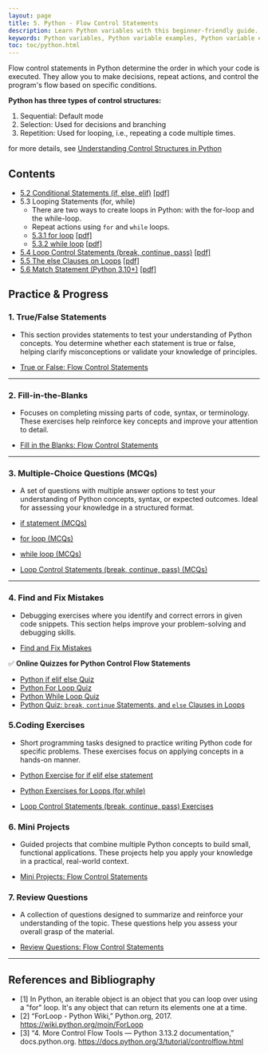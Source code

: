 ```yaml
---
layout: page
title: 5. Python - Flow Control Statements 
description: Learn Python variables with this beginner-friendly guide. Understand variable naming rules, assignments, and operations with examples and exercises. Perfect for students and professionals starting their Python journey.  
keywords: Python variables, Python variable examples, Python variable exercises, Python variable naming rules, Python variable assignment, Python beginner tutorials, Python programming basics, learn Python variables, Python coding exercises
toc: toc/python.html
---
```


Flow control statements in Python determine the order in which your code is executed. They allow you to make decisions, repeat actions, and control the program's flow based on specific conditions.

**Python has three types of control structures:**

1. Sequential: Default mode
2. Selection: Used for decisions and branching
3. Repetition: Used for looping, i.e., repeating a code multiple times.

for more details, see [Understanding Control Structures in Python](../posts/control-structures-python.md)

## Contents
- [5.2 Conditional Statements (if, else, elif)](../if-elif-else/) [[pdf]](/downloads/python/control-flow/python-if-elif-else.pdf)
- 5.3 Looping Statements (for, while)
  - There are two ways to create loops in Python: with the for-loop and the while-loop.
  - Repeat actions using `for` and `while` loops.
  - [5.3.1 for loop](../loops-for/) [[pdf]](/downloads/python/control-flow/python-loops-for.pdf)
  - [5.3.2 while loop](../loops-while/) [[pdf]](/downloads/python/control-flow/python-loops-while.pdf)
- [5.4 Loop Control Statements (break, continue, pass)](../loop-control-statements/) [[pdf]](/downloads/python/control-flow/python-loop-control-statements.pdf)
- [5.5 The else Clauses on Loops](../else-clauses-on-loops/) [[pdf]](/downloads/python/control-flow/python-else-clauses-on-loops.pdf)
- [5.6 Match Statement (Python 3.10+)](../match-statement/) [[pdf]](/downloads/python/control-flow/python-match-statement.pdf)

## Practice & Progress

### **1. True/False Statements** 
- This section provides statements to test your understanding of Python concepts. You determine whether each statement is true or false, helping clarify misconceptions or validate your knowledge of principles.

- [True or False: Flow Control Statements](control-flow/practice-and-progress/control-flow-true-false.md)

---

### **2. Fill-in-the-Blanks** 
- Focuses on completing missing parts of code, syntax, or terminology. These exercises help reinforce key concepts and improve your attention to detail.
  
- [Fill in the Blanks: Flow Control Statements](control-flow/practice-and-progress/control-flow-fill-blanks.md)

---

### **3. Multiple-Choice Questions (MCQs)**
- A set of questions with multiple answer options to test your understanding of Python concepts, syntax, or expected outcomes. Ideal for assessing your knowledge in a structured format.

- [if statement (MCQs)](control-flow/practice-and-progress/python-if-statement-mcqs.md)
- [for loop (MCQs)](control-flow/practice-and-progress/python-loops-for-mcqs.md)
- [while loop (MCQs)](control-flow/practice-and-progress/python-loops-while-mcqs.md)
- [Loop Control Statements (break, continue, pass) (MCQs)](control-flow/practice-and-progress/python-loop-control-statements-mcqs.md)

---

### **4. Find and Fix Mistakes**
- Debugging exercises where you identify and correct errors in given code snippets. This section helps improve your problem-solving and debugging skills.

- [Find and Fix Mistakes](control-flow/practice-and-progress/control-flow-find-fix-mistakes.md)

✅ **Online Quizzes for Python Control Flow Statements**

- [Python if elif else Quiz](../quizzes/python-if-elif-else-quiz.md)
- [Python For Loop Quiz](../quizzes/python-for-loop-quiz.md)
- [Python While Loop Quiz](../quizzes/python-while-loop-quiz.md)
- [ Python Quiz: `break`, `continue` Statements, and `else` Clauses in Loops](../quizzes/python-break-continue-else-loop-quiz.md)

### **5.Coding Exercises**
- Short programming tasks designed to practice writing Python code for specific problems. These exercises focus on applying concepts in a hands-on manner. 

- [Python Exercise for if elif else statement](../exercises/python-exercises-if-elif-else.md)
- [Python Exercises for Loops (for,while)](../exercises/python-exercises-loops.md)
- [Loop Control Statements (break, continue, pass) Exercises](../exercises/python-exercises-loop-control.md)

### **6. Mini Projects**
- Guided projects that combine multiple Python concepts to build small, functional applications. These projects help you apply your knowledge in a practical, real-world context.
  
- [Mini Projects: Flow Control Statements](control-flow/practice-and-progress/control-flow-mini-projects.md)

### **7. Review Questions**
- A collection of questions designed to summarize and reinforce your understanding of the topic. These questions help you assess your overall grasp of the material.
 
- [Review Questions: Flow Control Statements](control-flow/practice-and-progress/control-flow-review-questions.md)

--- 

## References and Bibliography

- [1] In Python, an iterable object is an object that you can loop over using a "for" loop. It's any object that can return its elements one at a time.
- [2] “ForLoop - Python Wiki,” Python.org, 2017. https://wiki.python.org/moin/ForLoop
- [3] “4. More Control Flow Tools — Python 3.13.2 documentation,” docs.python.org. <https://docs.python.org/3/tutorial/controlflow.html>
‌

